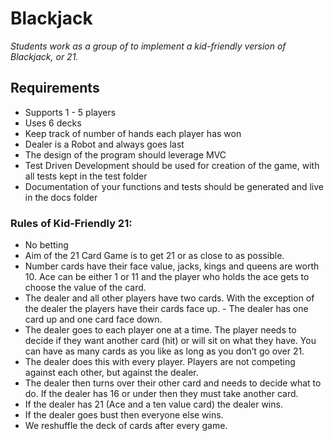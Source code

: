 # Blackjack
_Students work as a group of to implement a kid-friendly version of Blackjack, or 21._

## Requirements
- Supports 1 - 5 players
- Uses 6 decks
- Keep track of number of hands each player has won
- Dealer is a Robot and always goes last
- The design of the program should leverage MVC
- Test Driven Development should be used for creation of the game, with all tests kept in the test folder
- Documentation of your functions and tests should be generated and live in the docs folder

### Rules of Kid-Friendly 21:
- No betting
- Aim of the 21 Card Game is to get 21 or as close to as possible.
- Number cards have their face value, jacks, kings and queens are worth 10. Ace can be either 1 or 11 and the player who holds the ace gets to choose the value of the card.
- The dealer and all other players have two cards. With the exception of the dealer the players have their cards face up. - The dealer has one card up and one card face down.
- The dealer goes to each player one at a time. The player needs to decide if they want another card (hit) or will sit on what they have. You can have as many cards as you like as long as you don’t go over 21.
- The dealer does this with every player. Players are not competing against each other, but against the dealer.
- The dealer then turns over their other card and needs to decide what to do. If the dealer has 16 or under then they must take another card.
- If the dealer has 21 (Ace and a ten value card) the dealer wins.
- If the dealer goes bust then everyone else wins.
- We reshuffle the deck of cards after every game.
